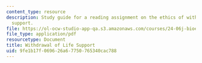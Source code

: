 ```yaml
---
content_type: resource
description: Study guide for a reading assignment on the ethics of withdrawal of life
  support.
file: https://ol-ocw-studio-app-qa.s3.amazonaws.com/courses/24-06j-bioethics-spring-2009/9fe1b17f069626a67750765340cac788_MIT24_06Js09_study05.pdf
file_type: application/pdf
resourcetype: Document
title: Withdrawal of Life Support
uid: 9fe1b17f-0696-26a6-7750-765340cac788
---
```

